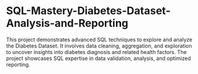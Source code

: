 # SQL-Mastery-Diabetes-Dataset-Analysis-and-Reporting
This project demonstrates advanced SQL techniques to explore and analyze the Diabetes Dataset. It involves data cleaning, aggregation, and exploration to uncover insights into diabetes diagnosis and related health factors. The project showcases SQL expertise in data validation, analysis, and optimized reporting.
